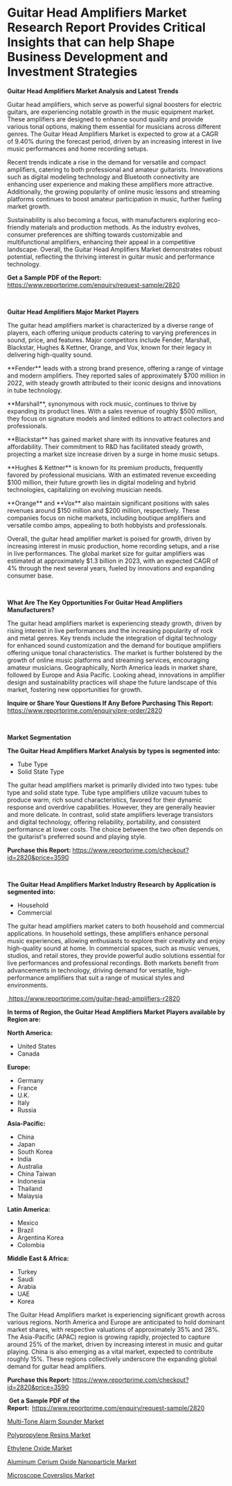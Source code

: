 <p><h1>Guitar Head Amplifiers Market Research Report Provides Critical Insights that can help Shape Business Development and Investment Strategies</h1></p><p><strong>Guitar Head Amplifiers Market Analysis and Latest Trends</strong></p>
<p><p>Guitar head amplifiers, which serve as powerful signal boosters for electric guitars, are experiencing notable growth in the music equipment market. These amplifiers are designed to enhance sound quality and provide various tonal options, making them essential for musicians across different genres. The Guitar Head Amplifiers Market is expected to grow at a CAGR of 9.40% during the forecast period, driven by an increasing interest in live music performances and home recording setups.</p><p>Recent trends indicate a rise in the demand for versatile and compact amplifiers, catering to both professional and amateur guitarists. Innovations such as digital modeling technology and Bluetooth connectivity are enhancing user experience and making these amplifiers more attractive. Additionally, the growing popularity of online music lessons and streaming platforms continues to boost amateur participation in music, further fueling market growth.</p><p>Sustainability is also becoming a focus, with manufacturers exploring eco-friendly materials and production methods. As the industry evolves, consumer preferences are shifting towards customizable and multifunctional amplifiers, enhancing their appeal in a competitive landscape. Overall, the Guitar Head Amplifiers Market demonstrates robust potential, reflecting the thriving interest in guitar music and performance technology.</p></p>
<p><strong>Get a Sample PDF of the Report:&nbsp;</strong> <a href="https://www.reportprime.com/enquiry/request-sample/2820">https://www.reportprime.com/enquiry/request-sample/2820</a></p>
<p>&nbsp;</p>
<p><strong>Guitar Head Amplifiers Major Market Players</strong></p>
<p><p>The guitar head amplifiers market is characterized by a diverse range of players, each offering unique products catering to varying preferences in sound, price, and features. Major competitors include Fender, Marshall, Blackstar, Hughes & Kettner, Orange, and Vox, known for their legacy in delivering high-quality sound.</p><p>**Fender** leads with a strong brand presence, offering a range of vintage and modern amplifiers. They reported sales of approximately $700 million in 2022, with steady growth attributed to their iconic designs and innovations in tube technology.</p><p>**Marshall**, synonymous with rock music, continues to thrive by expanding its product lines. With a sales revenue of roughly $500 million, they focus on signature models and limited editions to attract collectors and professionals.</p><p>**Blackstar** has gained market share with its innovative features and affordability. Their commitment to R&D has facilitated steady growth, projecting a market size increase driven by a surge in home music setups.</p><p>**Hughes & Kettner** is known for its premium products, frequently favored by professional musicians. With an estimated revenue exceeding $100 million, their future growth lies in digital modeling and hybrid technologies, capitalizing on evolving musician needs.</p><p>**Orange** and **Vox** also maintain significant positions with sales revenues around $150 million and $200 million, respectively. These companies focus on niche markets, including boutique amplifiers and versatile combo amps, appealing to both hobbyists and professionals.</p><p>Overall, the guitar head amplifier market is poised for growth, driven by increasing interest in music production, home recording setups, and a rise in live performances. The global market size for guitar amplifiers was estimated at approximately $1.3 billion in 2023, with an expected CAGR of 4% through the next several years, fueled by innovations and expanding consumer base.</p></p>
<p>&nbsp;</p>
<p><strong>What Are The Key Opportunities For Guitar Head Amplifiers Manufacturers?</strong></p>
<p><p>The guitar head amplifiers market is experiencing steady growth, driven by rising interest in live performances and the increasing popularity of rock and metal genres. Key trends include the integration of digital technology for enhanced sound customization and the demand for boutique amplifiers offering unique tonal characteristics. The market is further bolstered by the growth of online music platforms and streaming services, encouraging amateur musicians. Geographically, North America leads in market share, followed by Europe and Asia Pacific. Looking ahead, innovations in amplifier design and sustainability practices will shape the future landscape of this market, fostering new opportunities for growth.</p></p>
<p><strong>Inquire or Share Your Questions If Any Before Purchasing This Report:</strong> <a href="https://www.reportprime.com/enquiry/pre-order/2820">https://www.reportprime.com/enquiry/pre-order/2820</a></p>
<p>&nbsp;</p>
<p><strong>Market Segmentation</strong></p>
<p><strong>The Guitar Head Amplifiers Market Analysis by types is segmented into:</strong></p>
<p><ul><li>Tube Type</li><li>Solid State Type</li></ul></p>
<p><p>The guitar head amplifiers market is primarily divided into two types: tube type and solid state type. Tube type amplifiers utilize vacuum tubes to produce warm, rich sound characteristics, favored for their dynamic response and overdrive capabilities. However, they are generally heavier and more delicate. In contrast, solid state amplifiers leverage transistors and digital technology, offering reliability, portability, and consistent performance at lower costs. The choice between the two often depends on the guitarist's preferred sound and playing style.</p></p>
<p><strong>Purchase this Report:&nbsp;</strong><a href="https://www.reportprime.com/checkout?id=2820&price=3590">https://www.reportprime.com/checkout?id=2820&price=3590</a></p>
<p>&nbsp;</p>
<p><strong>The Guitar Head Amplifiers Market Industry Research by Application is segmented into:</strong></p>
<p><ul><li>Household</li><li>Commercial</li></ul></p>
<p><p>The guitar head amplifiers market caters to both household and commercial applications. In household settings, these amplifiers enhance personal music experiences, allowing enthusiasts to explore their creativity and enjoy high-quality sound at home. In commercial spaces, such as music venues, studios, and retail stores, they provide powerful audio solutions essential for live performances and professional recordings. Both markets benefit from advancements in technology, driving demand for versatile, high-performance amplifiers that suit a range of musical styles and environments.</p></p>
<p><a href="https://www.reportprime.com/guitar-head-amplifiers-r2820">&nbsp;https://www.reportprime.com/guitar-head-amplifiers-r2820</a></p>
<p><strong>In terms of Region, the Guitar Head Amplifiers Market Players available by Region are:</strong></p>
<p>
    <p> <strong> North America: </strong>
        <ul>
            <li>United States</li>
            <li>Canada</li>
        </ul>
        </p> 
    <p> <strong> Europe: </strong>
        <ul>
            <li>Germany</li>
            <li>France</li>
            <li>U.K.</li>
            <li>Italy</li>
            <li>Russia</li>
        </ul>
        </p> 
    <p> <strong> Asia-Pacific: </strong>
        <ul>
            <li>China</li>
            <li>Japan</li>
            <li>South Korea</li>
            <li>India</li>
            <li>Australia</li>
            <li>China Taiwan</li>
            <li>Indonesia</li>
            <li>Thailand</li>
            <li>Malaysia</li>
        </ul>
        </p> 
    <p> <strong> Latin America: </strong>
        <ul>
            <li>Mexico</li>
            <li>Brazil</li>
            <li>Argentina Korea</li>
            <li>Colombia</li>
        </ul>
        </p> 
    <p> <strong> Middle East & Africa: </strong>
        <ul>
            <li>Turkey</li>
            <li>Saudi</li>
            <li>Arabia</li>
            <li>UAE</li>
            <li>Korea</li>
        </ul>
    </p>
    </p>
<p><p>The Guitar Head Amplifiers market is experiencing significant growth across various regions. North America and Europe are anticipated to hold dominant market shares, with respective valuations of approximately 35% and 28%. The Asia-Pacific (APAC) region is growing rapidly, projected to capture around 25% of the market, driven by increasing interest in music and guitar playing. China is also emerging as a vital market, expected to contribute roughly 15%. These regions collectively underscore the expanding global demand for guitar head amplifiers.</p></p>
<p><strong>Purchase this Report: </strong><a href="https://www.reportprime.com/checkout?id=2820&price=3590">https://www.reportprime.com/checkout?id=2820&price=3590</a></p>
<p>&nbsp;<strong>Get a Sample PDF of the Report:&nbsp;&nbsp;</strong><a href="https://www.reportprime.com/enquiry/request-sample/2820">https://www.reportprime.com/enquiry/request-sample/2820</a></p>
<p><strong></strong></p>
<p><p><a href="https://issuu.com/reportprime-2/docs/multi-tone-alarm-sounder-market-siz_e0ce77f1570315">Multi-Tone Alarm Sounder Market</a></p><p><a href="https://www.linkedin.com/pulse/polypropylene-resins-market-insights-products-regional-analysis-0gopc?trackingId=caBECy5oQsKivcDdDXTkEA%3D%3D">Polypropylene Resins Market</a></p><p><a href="https://www.linkedin.com/pulse/global-ethylene-oxide-market-status-2024-2031-forecast-region-crghc?trackingId=a%2Fu%2Br%2FeZSV2WPKDTUIbMjA%3D%3D">Ethylene Oxide Market</a></p><p><a href="https://issuu.com/reportprime-2/docs/aluminum-cerium-oxide-nanoparticle-_f4e0c111a86a9f">Aluminum Cerium Oxide Nanoparticle Market</a></p><p><a href="https://github.com/luckyshygirl/Market-Research-Report-List-6/blob/main/microscope-coverslips-market.md">Microscope Coverslips Market</a></p></p>